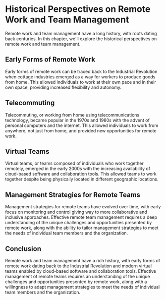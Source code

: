 Historical Perspectives on Remote Work and Team Management
============================================================================================================

Remote work and team management have a long history, with roots dating back centuries. In this chapter, we'll explore the historical perspectives on remote work and team management.

Early Forms of Remote Work
--------------------------

Early forms of remote work can be traced back to the Industrial Revolution when cottage industries emerged as a way for workers to produce goods from home. This allowed individuals to work at their own pace and in their own space, providing increased flexibility and autonomy.

Telecommuting
-------------

Telecommuting, or working from home using telecommunications technology, became popular in the 1970s and 1980s with the advent of personal computers and the internet. This allowed individuals to work from anywhere, not just from home, and provided new opportunities for remote work.

Virtual Teams
-------------

Virtual teams, or teams composed of individuals who work together remotely, emerged in the early 2000s with the increasing availability of cloud-based software and collaboration tools. This allowed teams to work together despite being physically located in different geographic locations.

Management Strategies for Remote Teams
--------------------------------------

Management strategies for remote teams have evolved over time, with early focus on monitoring and control giving way to more collaborative and inclusive approaches. Effective remote team management requires a deep understanding of the unique challenges and opportunities presented by remote work, along with the ability to tailor management strategies to meet the needs of individual team members and the organization.

Conclusion
----------

Remote work and team management have a rich history, with early forms of remote work dating back to the Industrial Revolution and modern virtual teams enabled by cloud-based software and collaboration tools. Effective management of remote teams requires an understanding of the unique challenges and opportunities presented by remote work, along with a willingness to adapt management strategies to meet the needs of individual team members and the organization.


